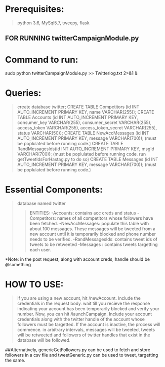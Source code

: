 
# Prerequisites: 
>python 3.6,
>MySql5.7,
>tweepy,
>flask


## FOR RUNNING twitterCampaignModule.py

# Command to run: 

sudo python twitterCampaignModule.py >> Twitterlog.txt 2>&1 &

# Queries:

>create database twitter;
>CREATE TABLE Competitors (id INT AUTO_INCREMENT PRIMARY KEY, name VARCHAR(255));
>CREATE TABLE Accounts (id INT AUTO_INCREMENT PRIMARY KEY, consumer_key VARCHAR(255), consumer_secret VARCHAR(255), access_token VARCHAR(255), access_token_secret VARCHAR(255), status VARCHAR(50));
>CREATE TABLE NewAccMessages (id INT AUTO_INCREMENT PRIMARY KEY, message VARCHAR(700));   (must be poplulated before running code.)
>CREATE TABLE RandMessagesIds(id INT AUTO_INCREMENT PRIMARY KEY, msgId VARCHAR(700));     (must be poplulated before running code. run getTweetIdsForHastag.py to do so)
>CREATE TABLE Messages (id INT AUTO_INCREMENT PRIMARY KEY, message VARCHAR(700));          (must be poplulated before running code.)


# Essential Components:

>database named twitter
>>ENTITIES:
-Accounts: contains acc creds and status
-Competitors: names of all competitors whose followers have been fetched.
-NewAccMessages: populate this table with about 100 messages. These messages will be tweeted from a new account until it is temporarily blocked and phone number needs to be verified. 
-RandMessagesIds: contains tweet ids of tweets to be retweeted
-Messages : contains tweets targetting each user.

*Note: in the post request, along with account creds, handle should be @something

# HOW TO USE:

>if you are using a new account, hit /newAccount. Include the credentials in the request body.
>wait till you recieve the response indicating your account has been temporarily blocked and verify your number.
>Now, you can hit /launchCampaign. Include your account credentials along with the twitter handle of the account whose followers must be targetted. If the account is inactive, the process will commence.
>in arbitrary intervals, messages will be tweeted, tweets will be retweeted and followers of twitter handles that exist in the database will be followed. 

##Alternatively, genericGetFollowers.py can be used to fetch and store followers in a csv file and tweetGeneric.py can be used to tweet, targetting the same.
